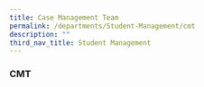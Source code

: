 ```yaml
---
title: Case Management Team
permalink: /departments/Student-Management/cmt
description: ""
third_nav_title: Student Management
---
```

### CMT